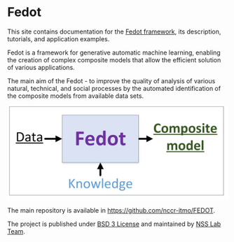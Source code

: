 # Fedot

This site contains documentation for the [Fedot framework](https://github.com/nccr-itmo/FEDOT), its description, tutorials, and application examples.

Fedot is a framework for generative automatic machine learning, enabling the creation of complex composite models that allow the efficient solution of various applications.

The main aim of the Fedot - to improve the quality of analysis of various natural, technical, and social processes by the automated identification of the composite models from available data sets.

<img src="img/idea.png" width="600"/>

The main repository is available in https://github.com/nccr-itmo/FEDOT.

The project is published under [BSD 3 License](https://github.com/nccr-itmo/FEDOT/blob/master/LICENSE.md) and maintained by [NSS Lab Team](https://itmo-nss-team.github.io/).